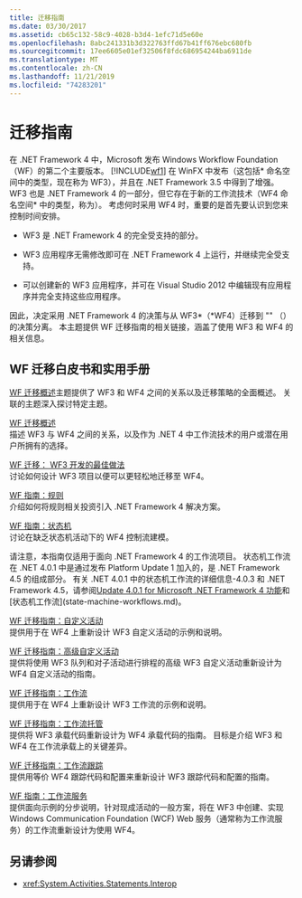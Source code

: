 ```yaml
---
title: 迁移指南
ms.date: 03/30/2017
ms.assetid: cb65c132-58c9-4028-b3d4-1efc71d5e60e
ms.openlocfilehash: 8abc241331b3d322763ffd67b41ff676ebc680fb
ms.sourcegitcommit: 17ee6605e01ef32506f8fdc686954244ba6911de
ms.translationtype: MT
ms.contentlocale: zh-CN
ms.lasthandoff: 11/21/2019
ms.locfileid: "74283201"
---
```

# <a name="migration-guidance"></a>迁移指南

在 .NET Framework 4 中，Microsoft 发布 Windows Workflow Foundation （WF）的第二个主要版本。 [!INCLUDE[wf1](../../../includes/wf1-md.md)] 在 WinFX 中发布（这包括\* 命名空间中的类型，现在称为 WF3），并且在 .NET Framework 3.5 中得到了增强。 WF3 也是 .NET Framework 4 的一部分，但它存在于新的工作流技术（WF4 命名空间\* 中的类型，称为）。 考虑何时采用 WF4 时，重要的是首先要认识到您来控制时间安排。  
  
- WF3 是 .NET Framework 4 的完全受支持的部分。  
  
- WF3 应用程序无需修改即可在 .NET Framework 4 上运行，并继续完全受支持。  
  
- 可以创建新的 WF3 应用程序，并可在 Visual Studio 2012 中编辑现有应用程序并完全支持这些应用程序。  
  
 因此，决定采用 .NET Framework 4 的决策与从 WF3\*（\*WF4）迁移到 "" （）的决策分离。 本主题提供 WF 迁移指南的相关链接，涵盖了使用 WF3 和 WF4 的相关信息。  
  
## <a name="wf-migration-whitepapers-and-cookbooks"></a>WF 迁移白皮书和实用手册  
 [WF 迁移概述](https://go.microsoft.com/fwlink/?LinkId=153873)主题提供了 WF3 和 WF4 之间的关系以及迁移策略的全面概述。 关联的主题深入探讨特定主题。  
  
 [WF 迁移概述](https://go.microsoft.com/fwlink/?LinkId=153873)  
 描述 WF3 与 WF4 之间的关系，以及作为 .NET 4 中工作流技术的用户或潜在用户所拥有的选择。  
  
 [WF 迁移： WF3 开发的最佳做法](https://go.microsoft.com/fwlink/?LinkId=153852)  
 讨论如何设计 WF3 项目以便可以更轻松地迁移至 WF4。  
  
 [WF 指南：规则](https://go.microsoft.com/fwlink/?LinkId=153854)  
 介绍如何将规则相关投资引入 .NET Framework 4 解决方案。  
  
 [WF 指南：状态机](https://go.microsoft.com/fwlink/?LinkId=153855)  
 讨论在缺乏状态机活动下的 WF4 控制流建模。  
  
 请注意，本指南仅适用于面向 .NET Framework 4 的工作流项目。 状态机工作流在 .NET 4.0.1 中是通过发布 Platform Update 1 加入的，是 .NET Framework 4.5 的组成部分。 有关 .NET 4.0.1 中的状态机工作流的详细信息-4.0.3 和 .NET Framework 4.5，请参阅[Update 4.0.1 for Microsoft .NET Framework 4 功能](https://docs.microsoft.com/previous-versions/dotnet/netframework-4.0/hh290669(v=vs.100))和[状态机工作流](state-machine-workflows.md)。  
  
 [WF 迁移指南：自定义活动](https://go.microsoft.com/fwlink/?LinkId=153856)  
 提供用于在 WF4 上重新设计 WF3 自定义活动的示例和说明。  
  
 [WF 迁移指南：高级自定义活动](https://go.microsoft.com/fwlink/?LinkId=275560)  
 提供将使用 WF3 队列和对子活动进行排程的高级 WF3 自定义活动重新设计为 WF4 自定义活动的指南。  
  
 [WF 迁移指南：工作流](https://go.microsoft.com/fwlink/?LinkId=153858)  
 提供用于在 WF4 上重新设计 WF3 工作流的示例和说明。  
  
 [WF 迁移指南：工作流托管](https://go.microsoft.com/fwlink/?LinkId=275561)  
 提供将 WF3 承载代码重新设计为 WF4 承载代码的指南。 目标是介绍 WF3 和 WF4 在工作流承载上的关键差异。  
  
 [WF 迁移指南：工作流跟踪](https://go.microsoft.com/fwlink/?LinkId=275562)  
 提供用等价 WF4 跟踪代码和配置来重新设计 WF3 跟踪代码和配置的指南。  
  
 [WF 指南：工作流服务](https://go.microsoft.com/fwlink/?LinkId=275564)  
 提供面向示例的分步说明，针对现成活动的一般方案，将在 WF3 中创建、实现 Windows Communication Foundation (WCF) Web 服务（通常称为工作流服务）的工作流重新设计为使用 WF4。  
  
## <a name="see-also"></a>另请参阅

- <xref:System.Activities.Statements.Interop>
